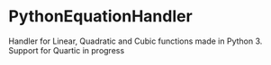 # PythonEquationHandler
Handler for Linear, Quadratic and Cubic functions made in Python 3. Support for Quartic in progress
